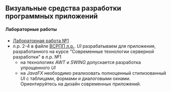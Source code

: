 ## Визуальные средства разработки программных приложений

#### Лабораторные работы
- [Лабораторная работа №1](https://github.com/the-hwk/GSTU-visual-software-application-development-tools/blob/main/L1)
- л.р. 2-4 в файле [ВСРПП л.р.](./ВСРПП%20л.р..docx). _UI_ разрабатываем для приложения, разработанного на курсе "Современные технологии серверной разработки" в л.р. №1
  - на технологиях _AWT_ и _SWING_ допускается разработка упрощенного _UI_
  - на _JavaFX_ необходимо реализовать полноценный стилизованный _UI_ с таблицами, формами и диалоговыми окнами. Ориентируйтесь на дизайн современных приложений.
